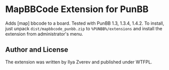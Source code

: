 # MapBBCode Extension for PunBB

Adds [map] bbcode to a board. Tested with PunBB 1.3, 1.3.4, 1.4.2. To install, just unpack `dist/mapbbcode_punbb.zip` to `%PUNBB%/extensions` and install the extension from administrator's menu.

## Author and License

The extension was written by Ilya Zverev and published under WTFPL.

